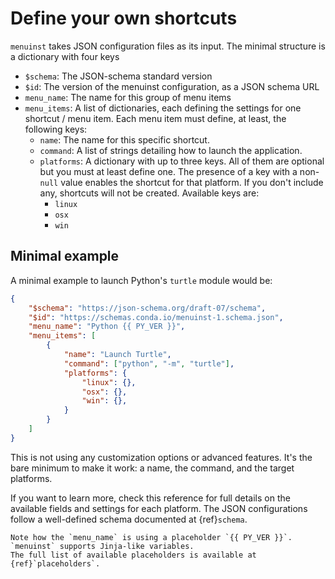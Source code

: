 # Define your own shortcuts

`menuinst` takes JSON configuration files as its input.
The minimal structure is a dictionary with four keys

- `$schema`: The JSON-schema standard version
- `$id`: The version of the menuinst configuration, as a JSON schema URL
- `menu_name`: The name for this group of menu items
- `menu_items`: A list of dictionaries, each defining the settings for one shortcut / menu item. Each menu item must define, at least, the following keys:
    - `name`: The name for this specific shortcut.
    - `command`: A list of strings detailing how to launch the application.
    - `platforms`: A dictionary with up to three keys. All of them are optional but you must at least define one. The presence of a key with a non-`null` value enables the shortcut for that platform. If you don't include any, shortcuts will not be created. Available keys are:
        - `linux`
        - `osx`
        - `win`

## Minimal example 

A minimal example to launch Python's `turtle` module would be:

```json
{
    "$schema": "https://json-schema.org/draft-07/schema",
    "$id": "https://schemas.conda.io/menuinst-1.schema.json",
    "menu_name": "Python {{ PY_VER }}",
    "menu_items": [
        {
            "name": "Launch Turtle",
            "command": ["python", "-m", "turtle"],
            "platforms": {
                "linux": {},
                "osx": {},
                "win": {},
            }
        }
    ]
}
```

This is not using any customization options or advanced features.
It's the bare minimum to make it work: a name, the command, and the target platforms.

If you want to learn more, check this reference for full details on the available fields and settings for each platform.
The JSON configurations follow a well-defined schema documented at {ref}`schema`.

```{tip}
Note how the `menu_name` is using a placeholder `{{ PY_VER }}`.
`menuinst` supports Jinja-like variables. 
The full list of available placeholders is available at {ref}`placeholders`.
```
